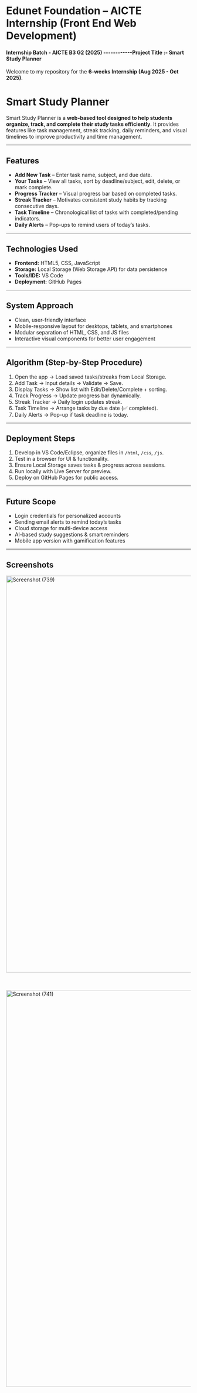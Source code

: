 <!--
# AICTE_FWD_Internship

Edunet- Front End Web Development

This is a comprehensive program designed to equip learners with the necessary skills and knowledge to become Front End Development. The program covers key concepts, tools, and technologies in web development. This will be the first Step for the Students who want to Become Front-End Developers. Students will be Going through the Basic Concepts of HTML, CSS and JavaScript. AS well as they also understand the basic Concepts of Cloud Computing. Students will also learn to deploy their Webpages in Git and GitHub
--->
# Edunet Foundation – AICTE Internship (Front End Web Development)
#### Internship Batch - AICTE B3 G2 (2025)   ------------Project Title :-   Smart Study Planner   

Welcome to my repository for the **6-weeks Internship (Aug 2025 - Oct 2025)**. 


# Smart Study Planner

Smart Study Planner is a **web-based tool designed to help students organize, track, and complete their study tasks efficiently**. It provides features like task management, streak tracking, daily reminders, and visual timelines to improve productivity and time management.

---

## **Features**

- **Add New Task** – Enter task name, subject, and due date.  
- **Your Tasks** – View all tasks, sort by deadline/subject, edit, delete, or mark complete.  
- **Progress Tracker** – Visual progress bar based on completed tasks.  
- **Streak Tracker** – Motivates consistent study habits by tracking consecutive days.  
- **Task Timeline** – Chronological list of tasks with completed/pending indicators.  
- **Daily Alerts** – Pop-ups to remind users of today’s tasks.  

---

## **Technologies Used**

- **Frontend:** HTML5, CSS, JavaScript 
- **Storage:** Local Storage (Web Storage API) for data persistence  
- **Tools/IDE:** VS Code
- **Deployment:** GitHub Pages 

---

## **System Approach**

- Clean, user-friendly interface  
- Mobile-responsive layout for desktops, tablets, and smartphones  
- Modular separation of HTML, CSS, and JS files  
- Interactive visual components for better user engagement  

---

## **Algorithm (Step-by-Step Procedure)**

1. Open the app → Load saved tasks/streaks from Local Storage.  
2. Add Task → Input details → Validate → Save.  
3. Display Tasks → Show list with Edit/Delete/Complete + sorting.  
4. Track Progress → Update progress bar dynamically.  
5. Streak Tracker → Daily login updates streak.  
6. Task Timeline → Arrange tasks by due date (✅ completed).  
7. Daily Alerts → Pop-up if task deadline is today.  

---

## **Deployment Steps**

1. Develop in VS Code/Eclipse, organize files in `/html`, `/css`, `/js`.  
2. Test in a browser for UI & functionality.  
3. Ensure Local Storage saves tasks & progress across sessions.  
4. Run locally with Live Server for preview.  
5. Deploy on GitHub Pages for public access.  

---

## **Future Scope**

- Login credentials for personalized accounts  
- Sending email alerts to remind today’s tasks  
- Cloud storage for multi-device access  
- AI-based study suggestions & smart reminders  
- Mobile app version with gamification features  

---

## **Screenshots**

<img width="1920" height="1080" alt="Screenshot (739)" src="https://github.com/user-attachments/assets/92115e27-d85d-4aaa-9983-0b77f190b0e3" />

<br><br>
<img width="1920" height="1080" alt="Screenshot (741)" src="https://github.com/user-attachments/assets/146ea82e-89eb-43b9-aa24-5bc38220117a" />

